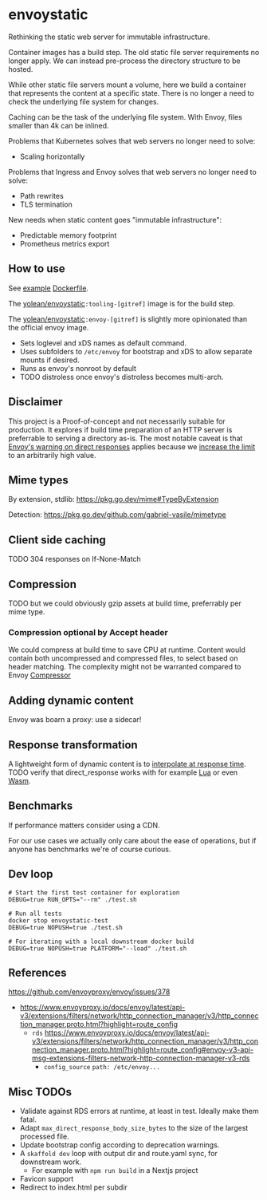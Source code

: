 # envoystatic

Rethinking the static web server for immutable infrastructure.

Container images  has a build step. The old static file server requirements no longer apply.
We can instead pre-process the directory structure to be hosted.

While other static file servers mount a volume,
here we build a container that represents the content at a specific state.
There is no longer a need to check the underlying file system for changes.

Caching can be the task of the underlying file system.
With Envoy, files smaller than 4k can be inlined.

Problems that Kubernetes solves that web servers no longer need to solve:
- Scaling horizontally

Problems that Ingress and Envoy solves that web servers no longer need to solve:
- Path rewrites
- TLS termination

New needs when static content goes "immutable infrastructure":
- Predictable memory footprint
- Prometheus metrics export

## How to use

See [example](./tests) [Dockerfile](./tests/html01/Dockerfile).

The [yolean/envoystatic](yolean/envoystatic)`:tooling-[gitref]`
image is for the build step.

The [yolean/envoystatic](yolean/envoystatic)`:envoy-[gitref]`
is slightly more opinionated than the official envoy image.
- Sets loglevel and xDS names as default command.
- Uses subfolders to `/etc/envoy` for bootstrap and xDS
  to allow separate mounts if desired.
- Runs as envoy's nonroot by default
- TODO distroless once envoy's distroless becomes multi-arch.

## Disclaimer

This project is a Proof-of-concept and not necessarily suitable for production.
It explores if build time preparation of an HTTP server is preferrable to serving a directory as-is.
The most notable caveat is that
[Envoy's warning on direct responses](https://www.envoyproxy.io/docs/envoy/v1.21.1/api-v3/config/route/v3/route.proto.html?highlight=max_direct_response_body_size_bytes)
applies because we [increase the limit](https://github.com/envoyproxy/envoy/pull/14778) to an arbitrarily high value.

## Mime types

By extension, stdlib: https://pkg.go.dev/mime#TypeByExtension

Detection:
https://pkg.go.dev/github.com/gabriel-vasile/mimetype

## Client side caching

TODO 304 responses on If-None-Match

## Compression

TODO but we could obviously gzip assets at build time, preferrably per mime type.

### Compression optional by Accept header

We could compress at build time to save CPU at runtime.
Content would contain both uncompressed and compressed files, to select based on header matching. The complexity might not be warranted compared to Envoy [Compressor](https://www.envoyproxy.io/docs/envoy/v1.21.1/api-v3/extensions/filters/http/compressor/v3/compressor.proto.html?highlight=http%20filters)

## Adding dynamic content

Envoy was boarn a proxy: use a sidecar!

## Response transformation

A lightweight form of dynamic content is to [interpolate at response time](https://github.com/kris-nova/bjorno). TODO verify that direct_response works with for example [Lua](https://www.envoyproxy.io/docs/envoy/v1.21.1/api-v3/extensions/filters/http/lua/v3/lua.proto.html?highlight=lua) or even [Wasm](https://www.envoyproxy.io/docs/envoy/v1.21.1/configuration/listeners/network_filters/wasm_filter.html?highlight=wasm).

## Benchmarks

If performance matters consider using a CDN.

For our use cases we actually only care about the ease of operations,
but if anyone has benchmarks we're of course curious.

## Dev loop

```
# Start the first test container for exploration
DEBUG=true RUN_OPTS="--rm" ./test.sh

# Run all tests
docker stop envoystatic-test
DEBUG=true NOPUSH=true ./test.sh

# For iterating with a local downstream docker build
DEBUG=true NOPUSH=true PLATFORM="--load" ./test.sh
```

## References

https://github.com/envoyproxy/envoy/issues/378

- https://www.envoyproxy.io/docs/envoy/latest/api-v3/extensions/filters/network/http_connection_manager/v3/http_connection_manager.proto.html?highlight=route_config
  - `rds` https://www.envoyproxy.io/docs/envoy/latest/api-v3/extensions/filters/network/http_connection_manager/v3/http_connection_manager.proto.html?highlight=route_config#envoy-v3-api-msg-extensions-filters-network-http-connection-manager-v3-rds
    - `config_source` `path: /etc/envoy...`

## Misc TODOs

- Validate against RDS errors at runtime, at least in test. Ideally make them fatal.
- Adapt `max_direct_response_body_size_bytes` to the size of the largest processed file.
- Update bootstrap config according to deprecation warnings.
- A `skaffold dev` loop with output dir and route.yaml sync, for downstream work.
  - For example with `npm run build` in a Nextjs project
- Favicon support
- Redirect to index.html per subdir
